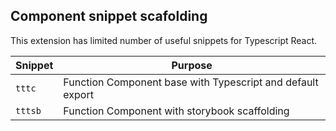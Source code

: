 ## Component snippet scafolding

This extension has limited number of useful snippets for Typescript React.

| Snippet | Purpose                                                    |
| ------- | ---------------------------------------------------------- |
| `tttc`  | Function Component base with Typescript and default export |
| `tttsb` | Function Component with storybook scaffolding              |
